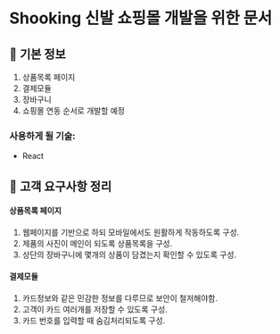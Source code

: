 
# Shooking 신발 쇼핑몰 개발을 위한 문서

## 📌 기본 정보

1. 상품목록 페이지
2. 결제모듈
3. 장바구니
4. 쇼핑몰 연동
순서로 개발할 예정

### 사용하게 될 기술: 
- React

## 📝 고객 요구사항 정리
#### 상품목록 페이지
1. 웹페이지를 기반으로 하되 모바일에서도 원활하게 작동하도록 구성.
2. 제품의 사진이 메인이 되도록 상품목록을 구성.
3. 상단의 장바구니에 몇개의 상품이 담겼는지 확인할 수 있도록 구성.

#### 결제모듈
1. 카드정보와 같은 민감한 정보를 다루므로 보안이 철저해야함.
2. 고객이 카드 여러개를 저장할 수 있도록 구성.
3. 카드 번호를 입력할 때 숨김처리되도록 구성.


